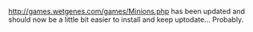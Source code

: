 http://games.wetgenes.com/games/Minions.php has been updated and should now be a little bit easier to install and keep uptodate... Probably.